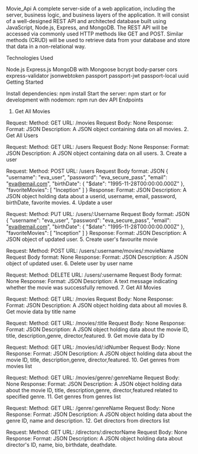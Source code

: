 Movie_Api
A complete server-side of a web application, including the server, business logic, and business layers of the application. It will consist of a well-designed REST API and architected database built using JavaScript, Node.js, Express, and MongoDB. The REST API will be accessed via commonly used HTTP methods like GET and POST. Similar methods (CRUD) will be used to retrieve data from your database and store that data in a non-relational way. 

Technologies Used

Node.js
Express.js
MongoDB with Mongoose
bcrypt
body-parser
cors
express-validator
jsonwebtoken
passport
passport-jwt
passport-local
uuid
Getting Started

Install dependencies: npm install
Start the server: npm start or for development with nodemon: npm run dev
API Endpoints

1. Get All Movies

Request:
Method: GET
URL: /movies
Request Body: None
Response:
Format: JSON
Description: A JSON object containing data on all movies.
2. Get All Users

Request:
Method: GET
URL: /users
Request Body: None
Response:
Format: JSON
Description: A JSON object containing data on all users.
3. Create a user

Request:
Method: POST
URL: /users
Request Body format: JSON
{ "username": "eva_user", "password": "eva_secure_pass", "email": "eva@email.com", "birthDate": { "$date": "1995-11-28T00:00:00.000Z" }, "favoriteMovies": [ "Inception" ] }
Response:
Format: JSON
Description: A JSON object holding data about a userid, username, email, password, birthDate, favorite movies.
4. Update a user

Request:
Method: PUT
URL: /users/:Username
Request Body format: JSON
{ "username": "eva_user", "password": "eva_secure_pass", "email": "eva@email.com", "birthDate": { "$date": "1995-11-28T00:00:00.000Z" }, "favoriteMovies": [ "Inception" ] }
Response:
Format: JSON
Description: A JSON object of updated user.
5. Create user's favourite movie

Request:
Method: POST
URL: /users/:username/movies/:movieName
Request Body format: None
Response:
Format: JSON
Description: A JSON object of updated user.
6. Delete user by user name

Request:
Method: DELETE
URL: /users/:username
Request Body format: None
Response:
Format: JSON
Description: A text message indicating whether the movie was successfully removed.
7. Get All Movies

Request:
Method: GET
URL: /movies
Request Body: None
Response:
Format: JSON
Description: A JSON object holding data about all movies
8. Get movie data by title name

Request:
Method: GET
URL: /movies/:title
Request Body: None
Response:
Format: JSON
Description: A JSON object holding data about the movie ID, title, description,genre, director,featured.
9. Get movie data by ID

Request:
Method: GET
URL: /movies/id/:idNumber
Request Body: None
Response:
Format: JSON
Description: A JSON object holding data about the movie ID, title, description,genre, director,featured.
10. Get genres from movies list

Request:
Method: GET
URL: /movies/genre/:genreName
Request Body: None
Response:
Format: JSON
Description: A JSON object holding data about the movie ID, title, description,genre, director,featured related to specified genre.
11. Get genres from genres list

Request:
Method: GET
URL: /genre/:genreName
Request Body: None
Response:
Format: JSON
Description: A JSON object holding data about the genre ID, name and description.
12. Get directors from directors list

Request:
Method: GET
URL: /directors/:directorName
Request Body: None
Response:
Format: JSON
Description: A JSON object holding data about director's ID, name, bio, birthdate, deathdate.


